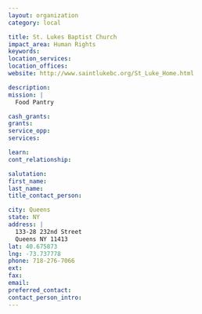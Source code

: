 ```yaml
---
layout: organization
category: local

title: St. Lukes Baptist Church
impact_area: Human Rights
keywords: 
location_services: 
location_offices: 
website: http://www.saintlukebc.org/St_Luke_Home.html

description: 
mission: |
  Food Pantry

cash_grants: 
grants: 
service_opp: 
services: 

learn: 
cont_relationship: 

salutation: 
first_name: 
last_name: 
title_contact_person: 

city: Queens
state: NY
address: |
  133-28 232nd Street    
  Queens NY 11413
lat: 40.675873
lng: -73.737778
phone: 718-276-7066
ext: 
fax: 
email: 
preferred_contact: 
contact_person_intro: 
---
```

